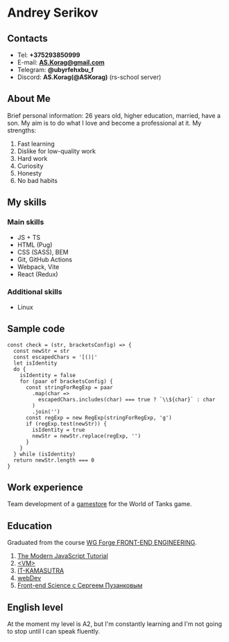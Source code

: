 # Andrey Serikov

## Contacts

- Tel: **+375293850999**
- E-mail: **AS.Korag@gmail.com**
- Telegram: **@ubyrfehxbu_f**
- Discord: **AS.Korag(@ASKorag)** (rs-school server)

## About Me

Brief personal information: 26 years old, higher education, married, have a son. My aim is to do what I love and become a professional at it. My strengths:

1. Fast learning
2. Dislike for low-quality work
3. Hard work
4. Curiosity
5. Honesty
6. No bad habits

## My skills

### Main skills

- JS + TS
- HTML (Pug)
- CSS (SASS), BEM
- Git, GitHub Actions
- Webpack, Vite
- React (Redux)

### Additional skills

- Linux

## Sample code

```{javascript}
const check = (str, bracketsConfig) => {
  const newStr = str
  const escapedChars = '[()|'
  let isIdentity
  do {
    isIdentity = false
    for (paar of bracketsConfig) {
      const stringForRegExp = paar
        .map(char =>
          escapedChars.includes(char) === true ? `\\${char}` : char
        )
        .join('')
      const regExp = new RegExp(stringForRegExp, 'g')
      if (regExp.test(newStr)) {
        isIdentity = true
        newStr = newStr.replace(regExp, '')
      }
    }
  } while (isIdentity)
  return newStr.length === 0
}
```
## Work experience

Team development of a [gamestore](https://github.com/ASKorag/premium-store/tree/main) for the World of Tanks game.

## Education

Graduated from the course [WG Forge FRONT-END ENGINEERING](https://wgforge.wargaming.com/ru/course/front-end-engineering-2021).

1. [The Modern JavaScript Tutorial](https://learn.javascript.ru/)
2. [\<VM\>](https://www.youtube.com/channel/UCg8ss4xW9jASrqWGP30jXiw)
3. [IT-KAMASUTRA](https://www.youtube.com/channel/UCTW0FUhT0m-Bqg2trTbSs0g)
4. [webDev](https://www.youtube.com/channel/UCE9ODjNIkOHrnSdkYWLfYhg)
5. [Front-end Science c Сергеем Пузанковым](https://www.youtube.com/channel/UCmI5YBB9KJ0xLtFtgBX8rfw)

## English level

At the moment my level is A2, but I'm constantly learning and I'm not going to stop until I can speak fluently.
